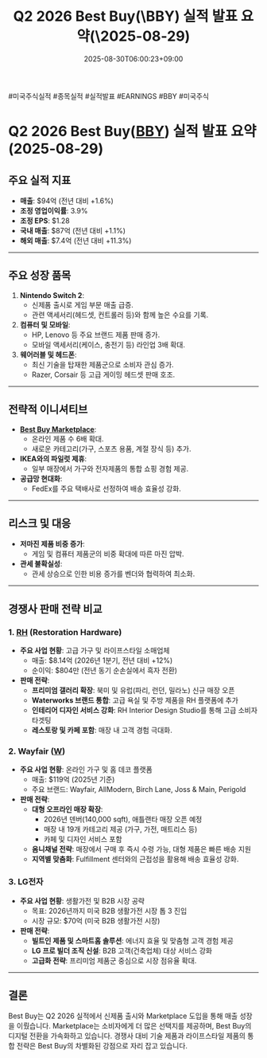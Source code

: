 ﻿---
title: "Q2 2026 Best Buy(\\BBY) 실적 발표 요약(\\2025-08-29)"
date: 2025-08-30T06:00:23+09:00
lastmod: 2025-08-30T06:00:23+09:00
type: docs
sidebar:
  open: true
weight: 2
---
<div style="display:none">
  <meta property="article:published_time" content="2025-08-29T21:00:23Z" />
  <meta property="article:modified_time" content="2025-08-29T21:00:23Z" />
</div>
#미국주식실적 #종목실적 #실적발표 #EARNINGS #BBY #미국주식 

# Q2 2026 Best Buy([BBY](/company-analysis/bby/)) 실적 발표 요약(2025-08-29)

## 주요 실적 지표

- **매출**: $94억 (전년 대비 +1.6%)
- **조정 영업이익률**: 3.9%
- **조정 EPS**: $1.28
- **국내 매출**: $87억 (전년 대비 +1.1%)
- **해외 매출**: $7.4억 (전년 대비 +11.3%)

---
## 주요 성장 품목

1. **Nintendo Switch 2**:
    - 신제품 출시로 게임 부문 매출 급증.
    - 관련 액세서리(헤드셋, 컨트롤러 등)와 함께 높은 수요를 기록.
2. **컴퓨터 및 모바일**:
    - HP, Lenovo 등 주요 브랜드 제품 판매 증가.
    - 모바일 액세서리(케이스, 충전기 등) 라인업 3배 확대.
3. **웨어러블 및 헤드폰**:
    - 최신 기술을 탑재한 제품군으로 소비자 관심 증가.
    - Razer, Corsair 등 고급 게이밍 헤드셋 판매 호조.

---
## 전략적 이니셔티브

- **[Best Buy Marketplace](/industry-study/best-buy-marketplace/)**:
    - 온라인 제품 수 6배 확대.
    - 새로운 카테고리(가구, 스포츠 용품, 계절 장식 등) 추가.
- **IKEA와의 파일럿 제휴**:
    - 일부 매장에서 가구와 전자제품의 통합 쇼핑 경험 제공.
- **공급망 현대화**:
    - FedEx를 주요 택배사로 선정하여 배송 효율성 강화.

---
## 리스크 및 대응

- **저마진 제품 비중 증가**:
    - 게임 및 컴퓨터 제품군의 비중 확대에 따른 마진 압박.
- **관세 불확실성**:
    - 관세 상승으로 인한 비용 증가를 벤더와 협력하여 최소화.

---
## 경쟁사 판매 전략 비교

### 1. **[RH](/company-analysis/rh/) (Restoration Hardware)**

- **주요 사업 현황**: 고급 가구 및 라이프스타일 소매업체
    - 매출: $8.14억 (2026년 1분기, 전년 대비 +12%)
    - 순이익: $804만 (전년 동기 순손실에서 흑자 전환)
- **판매 전략**:
    - **프리미엄 갤러리 확장**: 북미 및 유럽(파리, 런던, 밀라노) 신규 매장 오픈
    - **Waterworks 브랜드 통합**: 고급 욕실 및 주방 제품을 RH 플랫폼에 추가
    - **인테리어 디자인 서비스 강화**: RH Interior Design Studio를 통해 고급 소비자 타겟팅
    - **레스토랑 및 카페 포함**: 매장 내 고객 경험 극대화.

### 2. **Wayfair ([W](/company-analysis/w/))**

- **주요 사업 현황**: 온라인 가구 및 홈 데코 플랫폼
    - 매출: $119억 (2025년 기준)
    - 주요 브랜드: Wayfair, AllModern, Birch Lane, Joss & Main, Perigold
- **판매 전략**:
    - **대형 오프라인 매장 확장**:
        - 2026년 덴버(140,000 sqft), 애틀랜타 매장 오픈 예정
        - 매장 내 19개 카테고리 제공 (가구, 가전, 매트리스 등)
        - 카페 및 디자인 서비스 포함
    - **옴니채널 전략**: 매장에서 구매 후 즉시 수령 가능, 대형 제품은 빠른 배송 지원
    - **지역별 맞춤화**: Fulfillment 센터와의 근접성을 활용해 배송 효율성 강화.

### 3. **LG전자**

- **주요 사업 현황**: 생활가전 및 B2B 시장 공략
    - 목표: 2026년까지 미국 B2B 생활가전 시장 톱 3 진입
    - 시장 규모: $70억 (미국 B2B 생활가전 시장)
- **판매 전략**:
    - **빌트인 제품 및 스마트홈 솔루션**: 에너지 효율 및 맞춤형 고객 경험 제공
    - **LG 프로 빌더 조직 신설**: B2B 고객(건축업체) 대상 서비스 강화
    - **고급화 전략**: 프리미엄 제품군 중심으로 시장 점유율 확대.

---
## **결론**

Best Buy는 Q2 2026 실적에서 신제품 출시와 Marketplace 도입을 통해 매출 성장을 이뤘습니다. Marketplace는 소비자에게 더 많은 선택지를 제공하며, Best Buy의 디지털 전환을 가속화하고 있습니다. 경쟁사 대비 기술 제품과 라이프스타일 제품의 통합 전략은 Best Buy의 차별화된 강점으로 자리 잡고 있습니다.
